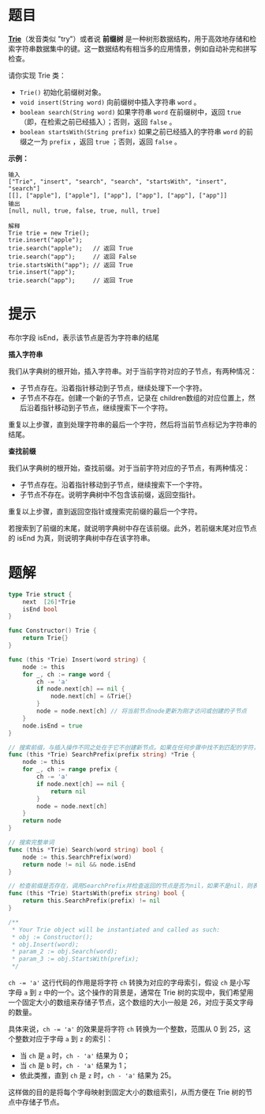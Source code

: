 # 题目

**[Trie](https://baike.baidu.com/item/字典树/9825209?fr=aladdin)**（发音类似 "try"）或者说 **前缀树** 是一种树形数据结构，用于高效地存储和检索字符串数据集中的键。这一数据结构有相当多的应用情景，例如自动补完和拼写检查。

请你实现 Trie 类：

- `Trie()` 初始化前缀树对象。
- `void insert(String word)` 向前缀树中插入字符串 `word` 。
- `boolean search(String word)` 如果字符串 `word` 在前缀树中，返回 `true`（即，在检索之前已经插入）；否则，返回 `false` 。
- `boolean startsWith(String prefix)` 如果之前已经插入的字符串 `word` 的前缀之一为 `prefix` ，返回 `true` ；否则，返回 `false` 。

 

**示例：**

```
输入
["Trie", "insert", "search", "search", "startsWith", "insert", "search"]
[[], ["apple"], ["apple"], ["app"], ["app"], ["app"], ["app"]]
输出
[null, null, true, false, true, null, true]

解释
Trie trie = new Trie();
trie.insert("apple");
trie.search("apple");   // 返回 True
trie.search("app");     // 返回 False
trie.startsWith("app"); // 返回 True
trie.insert("app");
trie.search("app");     // 返回 True
```



# 提示

布尔字段 isEnd，表示该节点是否为字符串的结尾

**插入字符串**

我们从字典树的根开始，插入字符串。对于当前字符对应的子节点，有两种情况：

- 子节点存在。沿着指针移动到子节点，继续处理下一个字符。
- 子节点不存在。创建一个新的子节点，记录在 children数组的对应位置上，然后沿着指针移动到子节点，继续搜索下一个字符。

重复以上步骤，直到处理字符串的最后一个字符，然后将当前节点标记为字符串的结尾。



**查找前缀**

我们从字典树的根开始，查找前缀。对于当前字符对应的子节点，有两种情况：

- 子节点存在。沿着指针移动到子节点，继续搜索下一个字符。
- 子节点不存在。说明字典树中不包含该前缀，返回空指针。

重复以上步骤，直到返回空指针或搜索完前缀的最后一个字符。

若搜索到了前缀的末尾，就说明字典树中存在该前缀。此外，若前缀末尾对应节点的 isEnd 为真，则说明字典树中存在该字符串。

# 题解

```go
type Trie struct {
	next  [26]*Trie
	isEnd bool
}

func Constructor() Trie {
    return Trie{}
}

func (this *Trie) Insert(word string) {
	node := this
	for _, ch := range word {
		ch -= 'a'
		if node.next[ch] == nil {
			node.next[ch] = &Trie{}	
		}
		node = node.next[ch] // 将当前节点node更新为刚才访问或创建的子节点
	}
	node.isEnd = true
}

// 搜索前缀，与插入操作不同之处在于它不创建新节点。如果在任何步骤中找不到匹配的字符，则返回nil。如果找到了前缀，返回最后一个字符的节点
func (this *Trie) SearchPrefix(prefix string) *Trie {
	node := this
	for _, ch := range prefix {
		ch -= 'a'
		if node.next[ch] == nil {
			return nil
		}
		node = node.next[ch]
	}
	return node
}

// 搜索完整单词
func (this *Trie) Search(word string) bool {
	node := this.SearchPrefix(word)
	return node != nil && node.isEnd
}

// 检查前缀是否存在，调用SearchPrefix并检查返回的节点是否为nil，如果不是nil，则表示至少有一个单词以该前缀开始
func (this *Trie) StartsWith(prefix string) bool {
	return this.SearchPrefix(prefix) != nil
}

/**
 * Your Trie object will be instantiated and called as such:
 * obj := Constructor();
 * obj.Insert(word);
 * param_2 := obj.Search(word);
 * param_3 := obj.StartsWith(prefix);
 */
```



`ch -= 'a'` 这行代码的作用是将字符 `ch` 转换为对应的字母索引，假设 `ch` 是小写字母 `a` 到 `z` 中的一个。这个操作的背景是，通常在 Trie 树的实现中，我们希望用一个固定大小的数组来存储子节点，这个数组的大小一般是 26，对应于英文字母的数量。

具体来说，`ch -= 'a'` 的效果是将字符 `ch` 转换为一个整数，范围从 0 到 25，这个整数对应于字母 `a` 到 `z` 的索引：

- 当 `ch` 是 `a` 时，`ch - 'a'` 结果为 0；
- 当 `ch` 是 `b` 时，`ch - 'a'` 结果为 1；
- 依此类推，直到 `ch` 是 `z` 时，`ch - 'a'` 结果为 25。

这样做的目的是将每个字母映射到固定大小的数组索引，从而方便在 Trie 树的节点中存储子节点。
